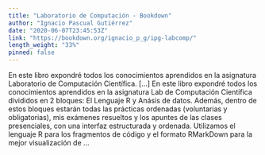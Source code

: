 ```yaml
---
title: "Laboratorio de Computación - Bookdown"
author: "Ignacio Pascual Gutiérrez"
date: "2020-06-07T23:45:53Z"
link: "https://bookdown.org/ignacio_p_g/ipg-labcomp/"
length_weight: "33%"
pinned: false
---
```


En este libro expondré todos los conocimientos aprendidos en la asignatura Laboratorio de Computación Científica. [...] En este libro expondré todos los conocimientos aprendidos en la asignatura Lab de Computación Científica divididos en 2 bloques: El Lenguaje R y Anásis de datos. Además, dentro de estos bloques estarán todas las prácticas ordenadas (voluntarias y obligatorias), mis exámenes resueltos y los apuntes de las clases presenciales, con una interfaz estructurada y ordenada. Utilizamos el lenguaje R para los fragmentos de código y el formato RMarkDown para la mejor visualización de ...
